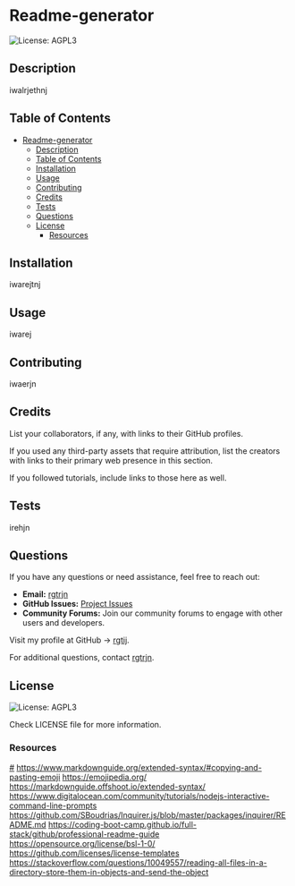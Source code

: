 # Readme-generator

![License: AGPL3](https://img.shields.io/badge/license-AGPL3-blue.svg)

## Description

iwalrjethnj

## Table of Contents
- [Readme-generator](#readme-generator)
  - [Description](#description)
  - [Table of Contents](#table-of-contents)
  - [Installation](#installation)
  - [Usage](#usage)
  - [Contributing](#contributing)
  - [Credits](#credits)
  - [Tests](#tests)
  - [Questions](#questions)
  - [License](#license)
    - [Resources](#resources)

## Installation

iwarejtnj

## Usage

iwarej

## Contributing

iwaerjn

## Credits

List your collaborators, if any, with links to their GitHub profiles.

If you used any third-party assets that require attribution, list the creators with links to their primary web presence in this section.

If you followed tutorials, include links to those here as well.

## Tests

irehjn

## Questions

If you have any questions or need assistance, feel free to reach out:
- **Email:** [rgtrjn](mailto:your.email@example.com)
- **GitHub Issues:** [Project Issues](https://github.com/rgtij/;lweakmrhn/issues)
- **Community Forums:** Join our community forums to engage with other users and developers.

Visit my profile at GitHub -> [rgtij](https://github.com/rgtij).

For additional questions, contact [rgtrjn](mailto:rgtrjn).

## License

![License: AGPL3](https://img.shields.io/badge/license-AGPL3-blue.svg)

Check LICENSE file for more information.

### Resources
[#](https://www.markdownguide.org/cheat-sheet/)
https://www.markdownguide.org/extended-syntax/#copying-and-pasting-emoji
https://emojipedia.org/
https://markdownguide.offshoot.io/extended-syntax/
https://www.digitalocean.com/community/tutorials/nodejs-interactive-command-line-prompts
https://github.com/SBoudrias/Inquirer.js/blob/master/packages/inquirer/README.md
https://coding-boot-camp.github.io/full-stack/github/professional-readme-guide
https://opensource.org/license/bsl-1-0/
https://github.com/licenses/license-templates
https://stackoverflow.com/questions/10049557/reading-all-files-in-a-directory-store-them-in-objects-and-send-the-object


